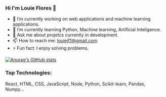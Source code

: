 ### Hi I'm Louie Flores 👋

- 🔭 I’m currently working on web applications and machine learning applications. 
- 🌱 I’m currently learning Python, Machine learning, Artificial Inteligence. 
- 💬 Ask me about projetcs currently in development. 
- 📫 How to reach me: louiejf1@gmail.com
- ⚡ Fun fact: I enjoy solving problems. 

[![Anurag's GitHub stats](https://github-readme-stats.vercel.app/api?username=louiejf1&hide=contribs,prs&theme=tokyonight)](https://github.com/anuraghazra/github-readme-stats)

### Top Technologies:
React, HTML, CSS, JavaScript, Node, Python, Scikit-learn, Pandas, Numpy...
